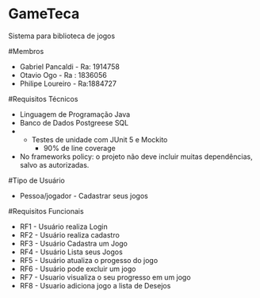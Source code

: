 # GameTeca
Sistema para biblioteca de jogos

#Membros
- Gabriel Pancaldi - Ra: 1914758
- Otavio Ogo - Ra : 1836056
- Philipe Loureiro - Ra:1884727

#Requisitos Técnicos
- Linguagem de Programação Java
- Banco de Dados Postgreese SQL
- - Testes de unidade com JUnit 5 e Mockito
    - 90% de line coverage
- No frameworks policy: o projeto não deve incluir muitas dependências, salvo as autorizadas.

#Tipo de Usuário
- Pessoa/jogador - Cadastrar seus jogos

#Requisitos Funcionais

- RF1 - Usuário realiza Login
- RF2 - Usuário realiza cadastro
- RF3 - Usuário Cadastra um Jogo
- RF4 - Usuário Lista seus Jogos
- RF5 - Usuário atualiza o progesso do jogo
- RF6 - Usuário pode excluir um jogo
- RF7 - Usuario visualiza o seu progresso em um jogo
- RF8 - Usuario adiciona jogo a lista de Desejos

